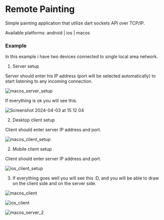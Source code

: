 # Remote Painting

Simple painting application that utilize dart sockets API over TCP/IP.

Available platforms: android | ios | macos

### Example

In this example i have two devices connected to single local area network.

1. Server setup

Server should enter his IP address (port will be selected automatically) to start listening to any incoming connection.

![macos_server_setup](https://github.com/KirillStolbov/remote_painting/assets/116667638/eab25fb3-0c67-4f50-9320-00616cbbc380)

If everything is ok you will see this.

![Screenshot 2024-04-03 at 15 12 04](https://github.com/KirillStolbov/remote_painting/assets/116667638/b2f1949c-6ac7-4256-b64c-65cea656796c)

2. Desktop client setup

Client should enter server IP address and port.

![macos_client_setup](https://github.com/KirillStolbov/remote_painting/assets/116667638/2853091c-87e1-4da0-93e7-6ff0998e3a03)

2. Mobile client setup

Client should enter server IP address and port.

![ios_client_setup](https://github.com/KirillStolbov/remote_painting/assets/116667638/e4f0c808-e6d1-462e-94fe-a0e7c103e96c)

3. If everything goes well you will see this :D, and you will be able to draw on the client side and on the server side.

![macos_client](https://github.com/KirillStolbov/remote_painting/assets/116667638/953b3fac-1c6c-4647-b0d7-6160c6234b7f)

![ios_client](https://github.com/KirillStolbov/remote_painting/assets/116667638/62839f5b-c40d-4197-8670-1dd9f7f736da)

![macos_server_2](https://github.com/KirillStolbov/remote_painting/assets/116667638/d92eab87-b130-47ad-8972-99ba55490cec)
